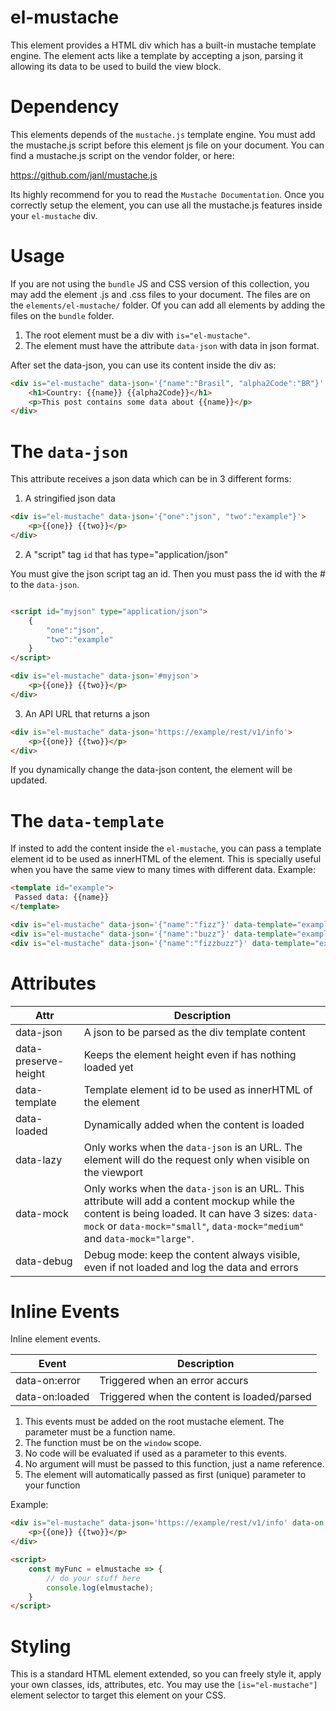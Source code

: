 # el-mustache

This element provides a HTML div which has a built-in mustache template engine. The element acts like a template by accepting a json, parsing it allowing its data to be used to build the view block.

# Dependency

This elements depends of the `mustache.js` template engine. You must add the mustache.js script before this element js file on your document. You can find a mustache.js script on the vendor folder, or here:

https://github.com/janl/mustache.js

Its highly recommend for you to read the `Mustache Documentation`. Once you correctly setup the element, you can use all the mustache.js features inside your `el-mustache` div.

# Usage

If you are not using the `bundle` JS and CSS version of this collection, you may add the element .js and .css files to your document. The files are on the `elements/el-mustache/` folder. Of you can add all elements by adding the files on the `bundle` folder.

1. The root element must be a div with `is="el-mustache"`.
2. The element must have the attribute `data-json` with data in json format.

After set the data-json, you can use its content inside the div as:

```html
<div is="el-mustache" data-json='{"name":"Brasil", "alpha2Code":"BR"}' data-mock>
	<h1>Country: {{name}} {{alpha2Code}}</h1>
	<p>This post contains some data about {{name}}</p>
</div>
```

# The `data-json`

This attribute receives a json data which can be in 3 different forms:

1. A stringified json data

```html
<div is="el-mustache" data-json='{"one":"json", "two":"example"}'>
	<p>{{one}} {{two}}</p>
</div>
```

2. A "script" tag `id` that has type="application/json"

You must give the json script tag an id. Then you must pass the id with the # to the `data-json`.

```html

<script id="myjson" type="application/json">
	{
		"one":"json",
		"two":"example"
	}
</script>

<div is="el-mustache" data-json='#myjson'>
	<p>{{one}} {{two}}</p>
</div>
```

3. An API URL that returns a json

```html
<div is="el-mustache" data-json='https://example/rest/v1/info'>
	<p>{{one}} {{two}}</p>
</div>
```

If you dynamically change the data-json content, the element will be updated.

# The `data-template`

If insted to add the content inside the `el-mustache`, you can pass a template element id to be used as innerHTML of the element. This is specially useful when you have the same view to many times with different data. Example:

```html
<template id="example">
 Passed data: {{name}}
</template>

<div is="el-mustache" data-json='{"name":"fizz"}' data-template="example"></div>
<div is="el-mustache" data-json='{"name":"buzz"}' data-template="example"></div>
<div is="el-mustache" data-json='{"name":"fizzbuzz"}' data-template="example"></div>
```

# Attributes

| Attr | Description |
| --- | --- |
| data-json | A json to be parsed as the div template content |
| data-preserve-height | Keeps the element height even if has nothing loaded yet |
| data-template | Template element id to be used as innerHTML of the element |
| data-loaded | Dynamically added when the content is loaded |
| data-lazy | Only works when the `data-json` is an URL. The element will do the request only when visible on the viewport |
| data-mock | Only works when the `data-json` is an URL. This attribute will add a content mockup while the content is being loaded. It can have 3 sizes: `data-mock` or `data-mock="small"`, `data-mock="medium"` and `data-mock="large"`.
| data-debug | Debug mode: keep the content always visible, even if not loaded and log the data and errors |

# Inline Events

Inline element events.

| Event | Description |
| --- | --- |
| data-on:error | Triggered when an error accurs |
| data-on:loaded | Triggered when the content is loaded/parsed |

1. This events must be added on the root mustache element. The parameter must be a function name.
2. The function must be on the `window` scope.
3. No code will be evaluated if used as a parameter to this events.
4. No argument will must be passed to this function, just a name reference.
5. The element will automatically passed as first (unique) parameter to your function

Example:

```html
<div is="el-mustache" data-json='https://example/rest/v1/info' data-on:loaded="myFunc">
	<p>{{one}} {{two}}</p>
</div>

<script>
	const myFunc = elmustache => {
		// do your stuff here
		console.log(elmustache);
	}
</script>
```

# Styling

This is a standard HTML element extended, so you can freely style it, apply your own classes, ids, attributes, etc.
You may use the `[is="el-mustache"]` element selector to target this element on your CSS.
